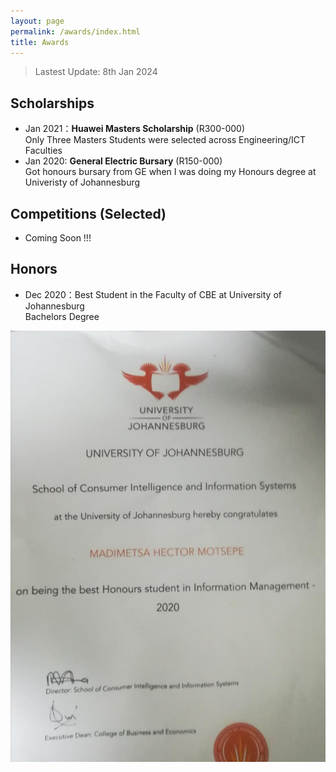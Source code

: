 ```yaml
---
layout: page
permalink: /awards/index.html
title: Awards
---
```


> Lastest Update: 8th Jan 2024 &nbsp; 

## Scholarships

- Jan 2021：**Huawei Masters Scholarship** (R300-000)<br>Only Three Masters Students were selected across Engineering/ICT Faculties
- Jan 2020: **General Electric Bursary** (R150-000)<br>Got honours bursary from GE when I was doing my Honours degree at Univeristy of Johannesburg
## Competitions (Selected)

- Coming Soon !!!

## Honors

- Dec 2020：Best Student in the Faculty of CBE at University of Johannesburg<br> Bachelors Degree

<div>
<img src="/images/best.JPG">
</div>
<br>



